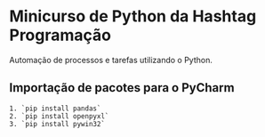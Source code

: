# Minicurso de Python da Hashtag Programação

 Automação de processos e tarefas utilizando o Python.

 ## Importação de pacotes para o PyCharm 
    1. `pip install pandas`
    2. `pip install openpyxl`
    3. `pip install pywin32`
